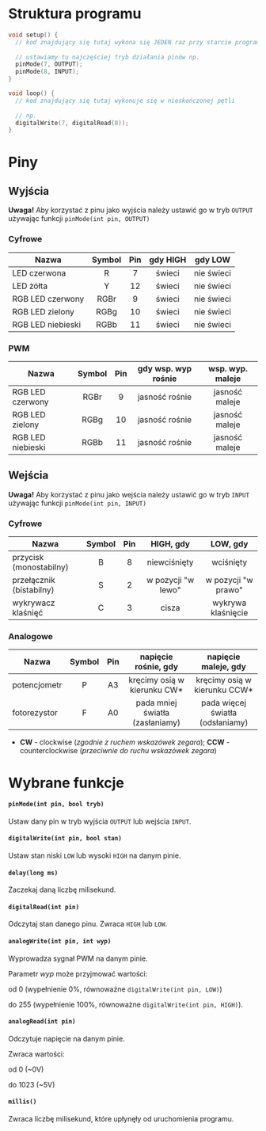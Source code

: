 # Struktura programu
```c++
void setup() {
  // kod znajdujący się tutaj wykona się JEDEN raz przy starcie programu
  
  // ustawiamy tu najczęściej tryb działania pinów np.
  pinMode(7, OUTPUT);
  pinMode(8, INPUT);
}

void loop() {
  // kod znajdujący się tutaj wykonuje się w nieskończonej pętli
  
  // np.
  digitalWrite(7, digitalRead(8));
}
```

# Piny

## Wyjścia

**Uwaga!** Aby korzystać z pinu jako wyjścia należy ustawić go w tryb `OUTPUT` używając funkcji 
`pinMode(int pin, OUTPUT)`

### Cyfrowe
| Nazwa                 | Symbol    | Pin   | gdy HIGH      | gdy LOW       |
| --------------------- | :-------: | :---: | :-----------: | :-----------: |
| LED czerwona          | R         | 7     | świeci        | nie świeci    |
| LED żółta             | Y         | 12    | świeci        | nie świeci    |
| RGB LED czerwony      | RGBr      | 9     | świeci        | nie świeci    |
| RGB LED zielony       | RGBg      | 10    | świeci        | nie świeci    |
| RGB LED niebieski     | RGBb      | 11    | świeci        | nie świeci    |

### PWM
| Nazwa                 | Symbol    | Pin   | gdy wsp. wyp rośnie           | wsp. wyp. maleje  |
| --------------------- | :-------: | :---: | :-----------: | :-----------: |
| RGB LED czerwony      | RGBr      | 9     | jasność rośnie                | jasność maleje    |
| RGB LED zielony       | RGBg      | 10    | jasność rośnie                | jasność maleje    |
| RGB LED niebieski     | RGBb      | 11    | jasność rośnie                | jasność maleje    |

## Wejścia

**Uwaga!** Aby korzystać z pinu jako wejścia należy ustawić go w tryb `INPUT` używając funkcji 
`pinMode(int pin, INPUT)`

### Cyfrowe
| Nazwa                     | Symbol    | Pin   | HIGH, gdy             | LOW, gdy              |
| ------------------------- | :-------: | :---: | :-------------------: | :-------------------: |
| przycisk (monostabilny)   | B         | 8     | niewciśnięty          | wciśnięty             |
| przełącznik (bistabilny)  | S         | 2   | w pozycji "w lewo"    | w pozycji "w prawo"   |
| wykrywacz klaśnięć        | C         | 3     | cisza                 | wykrywa klaśnięcie    |

### Analogowe
| Nazwa          | Symbol    | Pin   | napięcie rośnie, gdy                  | napięcie maleje, gdy              |
| -------------- | :-------: | :---: | :-----------------------------------: | :-------------------------------: |
| potencjometr   | P         | A3    | kręcimy osią w kierunku CW*            | kręcimy osią w kierunku CCW*       |
| fotorezystor   | F         | A0    |     pada mniej światła (zasłaniamy)       | pada więcej światła (odsłaniamy)  |
* **CW** - clockwise (*zgodnie z ruchem wskazówek zegara*); **CCW** - counterclockwise (*przeciwnie do ruchu wskazówek zegara*)

# Wybrane funkcje
#### `pinMode(int pin, bool tryb)`
Ustaw dany pin w tryb wyjścia `OUTPUT` lub wejścia `INPUT`.
#### `digitalWrite(int pin, bool stan)`
Ustaw stan niski `LOW` lub wysoki `HIGH` na danym pinie.
#### `delay(long ms)`
Zaczekaj daną liczbę milisekund.
#### `digitalRead(int pin)`
Odczytaj stan danego pinu. Zwraca `HIGH` lub `LOW`.
#### `analogWrite(int pin, int wyp)`
Wyprowadza sygnał PWM na danym pinie.

Parametr *wyp* może przyjmować wartości:
 
od 0 (wypełnienie 0%, równoważne `digitalWrite(int pin, LOW)`)

do 255 (wypełnienie 100%, równoważne `digitalWrite(int pin, HIGH)`).
#### `analogRead(int pin)`
Odczytuje napięcie na danym pinie.

Zwraca wartości:

od 0 (~0V)

do 1023 (~5V)
#### `millis()`
Zwraca liczbę milisekund, które upłynęły od uruchomienia programu.
